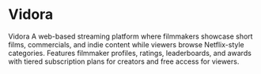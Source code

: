 # Vidora
Vidora A web-based streaming platform where filmmakers showcase short films, commercials, and indie content while viewers browse Netflix-style categories. Features filmmaker profiles, ratings, leaderboards, and awards with tiered subscription plans for creators and free access for viewers.
